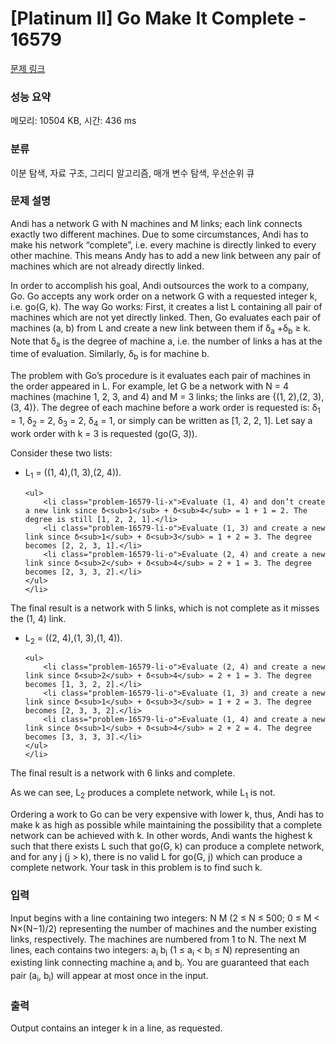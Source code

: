 # [Platinum II] Go Make It Complete - 16579 

[문제 링크](https://www.acmicpc.net/problem/16579) 

### 성능 요약

메모리: 10504 KB, 시간: 436 ms

### 분류

이분 탐색, 자료 구조, 그리디 알고리즘, 매개 변수 탐색, 우선순위 큐

### 문제 설명

<p>Andi has a network G with N machines and M links; each link connects exactly two different machines. Due to some circumstances, Andi has to make his network “complete”, i.e. every machine is directly linked to every other machine. This means Andy has to add a new link between any pair of machines which are not already directly linked.</p>

<p>In order to accomplish his goal, Andi outsources the work to a company, Go. Go accepts any work order on a network G with a requested integer k, i.e. go(G, k). The way Go works: First, it creates a list L containing all pair of machines which are not yet directly linked. Then, Go evaluates each pair of machines (a, b) from L and create a new link between them if δ<sub>a</sub> +δ<sub>b</sub> ≥ k. Note that δ<sub>a</sub> is the degree of machine a, i.e. the number of links a has at the time of evaluation. Similarly, δ<sub>b</sub> is for machine b.</p>

<p>The problem with Go’s procedure is it evaluates each pair of machines in the order appeared in L. For example, let G be a network with N = 4 machines (machine 1, 2, 3, and 4) and M = 3 links; the links are {(1, 2),(2, 3),(3, 4)}. The degree of each machine before a work order is requested is: δ<sub>1</sub> = 1, δ<sub>2</sub> = 2, δ<sub>3</sub> = 2, δ<sub>4</sub> = 1, or simply can be written as [1, 2, 2, 1]. Let say a work order with k = 3 is requested (go(G, 3)).</p>

<p>Consider these two lists:</p>

<ul>
	<li>L<sub>1</sub> = ((1, 4),(1, 3),(2, 4)).

	<ul>
		<li class="problem-16579-li-x">Evaluate (1, 4) and don’t create a new link since δ<sub>1</sub> + δ<sub>4</sub> = 1 + 1 = 2. The degree is still [1, 2, 2, 1].</li>
		<li class="problem-16579-li-o">Evaluate (1, 3) and create a new link since δ<sub>1</sub> + δ<sub>3</sub> = 1 + 2 = 3. The degree becomes [2, 2, 3, 1].</li>
		<li class="problem-16579-li-o">Evaluate (2, 4) and create a new link since δ<sub>2</sub> + δ<sub>4</sub> = 2 + 1 = 3. The degree becomes [2, 3, 3, 2].</li>
	</ul>
	</li>
</ul>

<p>The final result is a network with 5 links, which is not complete as it misses the (1, 4) link.</p>

<ul>
	<li>L<sub>2</sub> = ((2, 4),(1, 3),(1, 4)).

	<ul>
		<li class="problem-16579-li-o">Evaluate (2, 4) and create a new link since δ<sub>2</sub> + δ<sub>4</sub> = 2 + 1 = 3. The degree becomes [1, 3, 2, 2].</li>
		<li class="problem-16579-li-o">Evaluate (1, 3) and create a new link since δ<sub>1</sub> + δ<sub>3</sub> = 1 + 2 = 3. The degree becomes [2, 3, 3, 2].</li>
		<li class="problem-16579-li-o">Evaluate (1, 4) and create a new link since δ<sub>1</sub> + δ<sub>4</sub> = 2 + 2 = 4. The degree becomes [3, 3, 3, 3].</li>
	</ul>
	</li>
</ul>

<p>The final result is a network with 6 links and complete.</p>

<p>As we can see, L<sub>2</sub> produces a complete network, while L<sub>1</sub> is not.</p>

<p>Ordering a work to Go can be very expensive with lower k, thus, Andi has to make k as high as possible while maintaining the possibility that a complete network can be achieved with k. In other words, Andi wants the highest k such that there exists L such that go(G, k) can produce a complete network, and for any j (j > k), there is no valid L for go(G, j) which can produce a complete network. Your task in this problem is to find such k.</p>

### 입력 

 <p>Input begins with a line containing two integers: N M (2 ≤ N ≤ 500; 0 ≤ M < N×(N−1)/2) representing the number of machines and the number existing links, respectively. The machines are numbered from 1 to N. The next M lines, each contains two integers: a<sub>i</sub> b<sub>i</sub> (1 ≤ a<sub>i</sub> < b<sub>i</sub> ≤ N) representing an existing link connecting machine a<sub>i</sub> and b<sub>i</sub>. You are guaranteed that each pair (a<sub>i</sub>, b<sub>i</sub>) will appear at most once in the input.</p>

### 출력 

 <p>Output contains an integer k in a line, as requested.</p>

